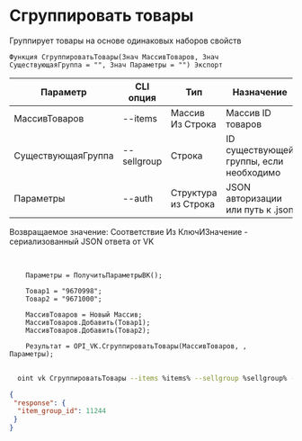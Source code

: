 ﻿---
sidebar_position: 7
---

# Сгруппировать товары
 Группирует товары на основе одинаковых наборов свойств



`Функция СгруппироватьТовары(Знач МассивТоваров, Знач СуществующаяГруппа = "", Знач Параметры = "") Экспорт`

  | Параметр | CLI опция | Тип | Назначение |
  |-|-|-|-|
  | МассивТоваров | --items | Массив Из Строка | Массив ID товаров |
  | СуществующаяГруппа | --sellgroup | Строка | ID существующей группы, если необходимо |
  | Параметры | --auth | Структура из Строка | JSON авторизации или путь к .json |

  
  Возвращаемое значение:   Соответствие Из КлючИЗначение - сериализованный JSON ответа от VK

<br/>




```bsl title="Пример кода"
    Параметры = ПолучитьПараметрыВК();

    Товар1 = "9670998";
    Товар2 = "9671000";

    МассивТоваров = Новый Массив;
    МассивТоваров.Добавить(Товар1);
    МассивТоваров.Добавить(Товар2);

    Результат = OPI_VK.СгруппироватьТовары(МассивТоваров, , Параметры);
```



```sh title="Пример команды CLI"
    
  oint vk СгруппироватьТовары --items %items% --sellgroup %sellgroup% --auth %auth%

```

```json title="Результат"
{
 "response": {
  "item_group_id": 11244
 }
}
```
